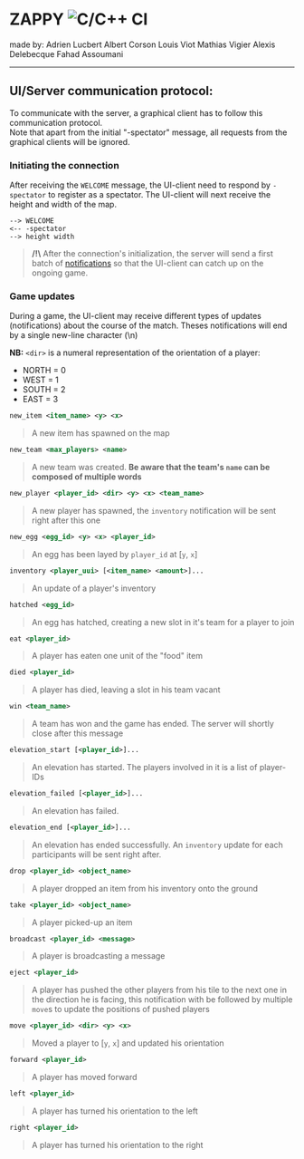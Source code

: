 # ZAPPY ![C/C++ CI](https://github.com/Albert-Corson/PSU_zappy_2019/workflows/C/C++%20CI/badge.svg?branch=master)

made by:
Adrien Lucbert
Albert Corson
Louis Viot
Mathias Vigier
Alexis Delebecque
Fahad Assoumani

_________

## UI/Server communication protocol:
To communicate with the server, a graphical client has to follow this communication protocol.  
Note that apart from the initial "-spectator" message, all requests from the graphical clients will be ignored.

### Initiating the connection

After receiving the `WELCOME` message, the UI-client need to respond by `-spectator` to register as a spectator. The UI-client will next receive the height and width of the map.

    --> WELCOME
    <-- -spectator
    --> height width

> **\/!\\** After the connection's initialization, the server will send a first batch of [notifications](###-Game-updates) so that the UI-client can catch up on the ongoing game.

### Game updates
During a game, the UI-client may receive different types of updates (notifications) about the course of the match. Theses notifications will end by a single new-line character (\\n)

**NB:** `<dir>` is a numeral representation of the orientation of a player:
* NORTH = 0
* WEST = 1
* SOUTH = 2
* EAST = 3

```xml
new_item <item_name> <y> <x>
```
> A new item has spawned on the map

```xml
new_team <max_players> <name>
```
> A new team was created. **Be aware that the team's `name` can be composed of multiple words**

```xml
new_player <player_id> <dir> <y> <x> <team_name>
```
> A new player has spawned, the `inventory` notification will be sent right after this one

```xml
new_egg <egg_id> <y> <x> <player_id>
```
> An egg has been layed by `player_id` at [`y`, `x`]

```xml
inventory <player_uui> [<item_name> <amount>]...
```
> An update of a player's inventory

```xml
hatched <egg_id>
```
> An egg has hatched, creating a new slot in it's team for a player to join

```xml
eat <player_id>
```
> A player has eaten one unit of the "food" item

```xml
died <player_id>
```
> A player has died, leaving a slot in his team vacant

```xml
win <team_name>
```
> A team has won and the game has ended. The server will shortly close after this message

```xml
elevation_start [<player_id>]...
```
> An elevation has started. The players involved in it is a list of player-IDs

```xml
elevation_failed [<player_id>]...
```
> An elevation has failed.

```xml
elevation_end [<player_id>]...
```
> An elevation has ended successfully. An `inventory` update for each participants will be sent right after.

```xml
drop <player_id> <object_name>
```
> A player dropped an item from his inventory onto the ground

```xml
take <player_id> <object_name>
```
> A player picked-up an item

```xml
broadcast <player_id> <message>
```
> A player is broadcasting a message

```xml
eject <player_id>
```
> A player has pushed the other players from his tile to the next one in the direction he is facing, this notification with be followed by multiple `move`s to update the positions of pushed players

```xml
move <player_id> <dir> <y> <x>
```
> Moved a player to [`y`, `x`] and updated his orientation

```xml
forward <player_id>
```
> A player has moved forward

```xml
left <player_id>
```
> A player has turned his orientation to the left

```xml
right <player_id>
```
> A player has turned his orientation to the right
